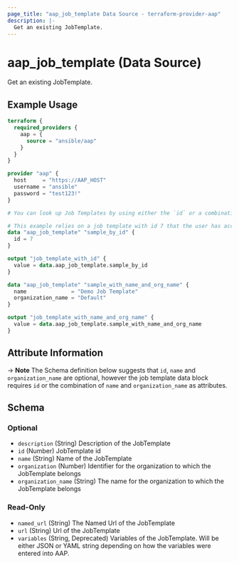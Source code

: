 ```yaml
---
page_title: "aap_job_template Data Source - terraform-provider-aap"
description: |-
  Get an existing JobTemplate.
---
```


# aap_job_template (Data Source)

Get an existing JobTemplate.


## Example Usage

```terraform
terraform {
  required_providers {
    aap = {
      source = "ansible/aap"
    }
  }
}

provider "aap" {
  host     = "https://AAP_HOST"
  username = "ansible"
  password = "test123!"
}

# You can look up Job Templates by using either the `id` or a combination of `name` and `organization_name`.

# This example relies on a job template with id 7 that the user has access to.
data "aap_job_template" "sample_by_id" {
  id = 7
}

output "job_template_with_id" {
  value = data.aap_job_template.sample_by_id
}

data "aap_job_template" "sample_with_name_and_org_name" {
  name              = "Demo Job Template"
  organization_name = "Default"
}

output "job_template_with_name_and_org_name" {
  value = data.aap_job_template.sample_with_name_and_org_name
}
```


## Attribute Information

-> **Note** The Schema definition below suggests that `id`, `name` and `organization_name` are optional, however the job template data block requires `id` or the combination of `name` and `organization_name` as attributes.

<!-- schema generated by tfplugindocs -->
## Schema

### Optional

- `description` (String) Description of the JobTemplate
- `id` (Number) JobTemplate id
- `name` (String) Name of the JobTemplate
- `organization` (Number) Identifier for the organization to which the JobTemplate belongs
- `organization_name` (String) The name for the organization to which the JobTemplate belongs

### Read-Only

- `named_url` (String) The Named Url of the JobTemplate
- `url` (String) Url of the JobTemplate
- `variables` (String, Deprecated) Variables of the JobTemplate. Will be either JSON or YAML string depending on how the variables were entered into AAP.
